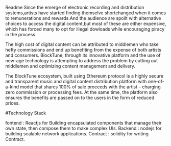 Readme
Since the emerge of electronic recording and distribution systems,artists have started finding themselve shortchanged when it comes to
remunerations and rewards.And the audience are spoilt with alternative choices to access the digital content,but most of these are either 
expensive, which has forced many to opt for illegal dowloads while encouraging piracy in the process.

The high cost of digital content can be attributed to middlemen who take hefty commissions
and end up benefiting from the expense of both artists and consumers. BlockTune, through its
innovative platform and the use of new-age technology is attempting to address the problem
by cutting out middlemen and optimizing content management and delivery. 

The BlockTune ecosystem, built using Ethereum protocol is a highly secure and transparent music
and digital content distribution platform with one-of-a-kind model that shares
100% of sale proceeds with the artist – charging zero commission or processing fees. At the
same time, the platform also ensures the benefits are passed on to the users in the form of
reduced prices. 


#Technology Stack

fontend : Reactjs for Building encapsulated components that manage their own state, then compose them to make complex UIs.
Backend : nodejs for building scalable network applications.
Contract : solidity for writing Contract.
